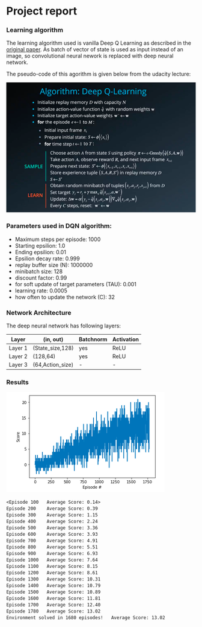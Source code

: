 # Project report
### Learning algorithm

The learning algorithm used is vanilla Deep Q Learning as described in the [original paper](https://storage.googleapis.com/deepmind-media/dqn/DQNNaturePaper.pdf). As batch of vector of state is used as input instead of an image, so convolutional neural nework is replaced with deep neural network. 

The pseudo-code of this agorithm is given below from the udacity lecture:

![DQN Algorithm](images/dqn_algorithm.png)

### Parameters used in DQN algorithm:

* Maximum steps per episode: 1000
* Starting epsilion: 1.0
* Ending epsilion: 0.01
* Epsilion decay rate: 0.999
* replay buffer size (N): 1000000  
* minibatch size: 128         
* discount factor: 0.99            
* for soft update of target parameters (TAU): 0.001              
* learning rate: 0.0005               
* how often to update the network (C): 32        

### Network Architecture
The deep neural network has following layers:

Layer        | (in, out)        | Batchnorm | Activation      
------------ | -----------------|-----------|------------
Layer 1 | (State_size,128)|yes|ReLU
Layer 2 | (128,64)|yes|ReLU
Layer 3 | (64,Action_size)|-|-

### Results

![plot](images/plot_navigation_dqn.png)

`<Episode 100	Average Score: 0.14>`<br/>
`Episode 200	Average Score: 0.39`<br/>
`Episode 300	Average Score: 1.15`<br/>
`Episode 400	Average Score: 2.24`<br/>
`Episode 500	Average Score: 3.36`<br/>
`Episode 600	Average Score: 3.93`<br/>
`Episode 700	Average Score: 4.91`<br/>
`Episode 800	Average Score: 5.51`<br/>
`Episode 900	Average Score: 6.93`<br/>
`Episode 1000	Average Score: 7.64`<br/>
`Episode 1100	Average Score: 8.15`<br/>
`Episode 1200	Average Score: 8.61`<br/>
`Episode 1300	Average Score: 10.31`<br/>
`Episode 1400	Average Score: 10.79`<br/>
`Episode 1500	Average Score: 10.89`<br/>
`Episode 1600	Average Score: 11.81`<br/>
`Episode 1700	Average Score: 12.40`<br/>
`Episode 1780	Average Score: 13.02`<br/>
`Environment solved in 1680 episodes!	Average Score: 13.02`<br/>
